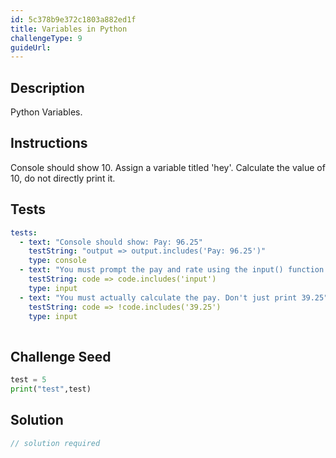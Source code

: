 ```yaml
---
id: 5c378b9e372c1803a882ed1f
title: Variables in Python
challengeType: 9
guideUrl: 
---
```


## Description
<section id='description'>
Python Variables.
</section>

## Instructions
<section id='instructions'>
Console should show 10.
Assign a variable titled 'hey'.
Calculate the value of 10, do not directly print it.
</section>

## Tests
<section id='tests'>

```yml
tests:
  - text: "Console should show: Pay: 96.25"
    testString: "output => output.includes('Pay: 96.25')"
    type: console
  - text: "You must prompt the pay and rate using the input() function."
    testString: code => code.includes('input')
    type: input
  - text: "You must actually calculate the pay. Don't just print 39.25"
    testString: code => !code.includes('39.25')
    type: input
      
```

</section>

## Challenge Seed
<section id='challengeSeed'>

<div id='py-seed'>

```python
test = 5
print("test",test)
```

</div>



</section>

## Solution
<section id='solution'>

```js
// solution required
```
</section>
